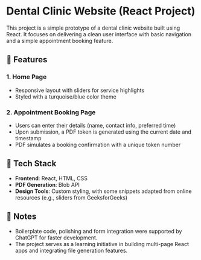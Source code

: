 # Dental Clinic Website (React Project)

This project is a simple prototype of a dental clinic website built using React. It focuses on delivering a clean user interface with basic navigation and a simple appointment booking feature.

## 🔹 Features

### 1. Home Page
- Responsive layout with sliders for service highlights
- Styled with a turquoise/blue color theme

### 2. Appointment Booking Page
- Users can enter their details (name, contact info, preferred time)
- Upon submission, a PDF token is generated using the current date and timestamp
- PDF simulates a booking confirmation with a unique token number

## 🔧 Tech Stack
- **Frontend**: React, HTML, CSS
- **PDF Generation**: Blob API
- **Design Tools**: Custom styling, with some snippets adapted from online resources (e.g., sliders from GeeksforGeeks)

## 📌 Notes
- Boilerplate code, polishing and form integration were supported by ChatGPT for faster development.
- The project serves as a learning initiative in building multi-page React apps and integrating file generation features.


